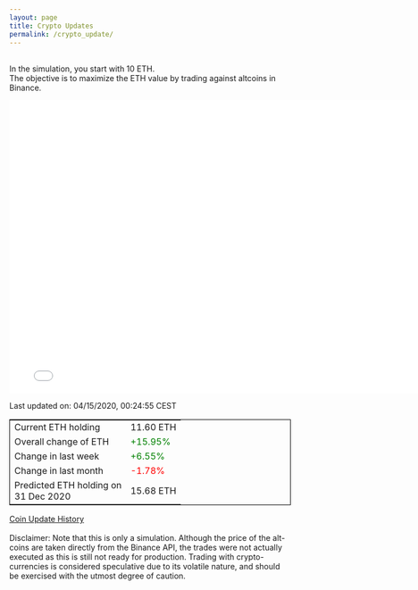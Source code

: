 ```yaml
---
layout: page
title: Crypto Updates
permalink: /crypto_update/
---
```

<br>In the simulation, you start with 10 ETH.<br>The objective is to maximize the ETH value by trading against altcoins 
in Binance.

<iframe width="775" height="525" frameborder="0" scrolling="no" src="//plotly.com/~vikramaditya91/109.embed"></iframe>

Last updated on: 04/15/2020, 00:24:55 CEST 
<table style="border:1px solid black;margin-left:auto;margin-right:auto;">
	<tbody>
	<tr>
		<td>Current ETH holding</td>
		<td>     11.60 ETH</td>
	</tr>
	<tr>
		<td>Overall change of ETH</td>
		<td><font color="green">+15.95%</font></td>
	</tr>
	<tr>
		<td>Change in last week</td>
		<td><font color="green">+6.55%</font></td>
	</tr>
	<tr>
		<td>Change in last month</td>
		<td><font color="red">-1.78%</font></td>
	</tr>
    <tr>
		<td>Predicted ETH holding on<br>31 Dec 2020</td>
		<td>     15.68 ETH</td>
	</tr>
	</tbody>
</table>
<a href="{{ site.baseurl }}/crypto_history">Coin Update History</a>

<br>
<br>
Disclaimer:
Note that this is only a simulation. Although the price of the alt-coins are taken directly from the Binance API, the trades were not actually executed as this is still not ready for production.
Trading with crypto-currencies is considered speculative due to its volatile nature, and should be exercised with the utmost degree of caution.